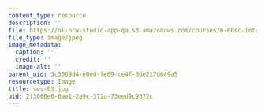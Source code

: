 ```yaml
---
content_type: resource
description: ''
file: https://ol-ocw-studio-app-qa.s3.amazonaws.com/courses/6-00sc-introduction-to-computer-science-and-programming-spring-2011/2f3066e66ae12a9c372a73eed9c9372c_ses-03.jpg
file_type: image/jpeg
image_metadata:
  caption: ''
  credit: ''
  image-alt: ''
parent_uid: 3c3069d4-e0ed-fe69-ce4f-6de217d649a5
resourcetype: Image
title: ses-03.jpg
uid: 2f3066e6-6ae1-2a9c-372a-73eed9c9372c
---
```

